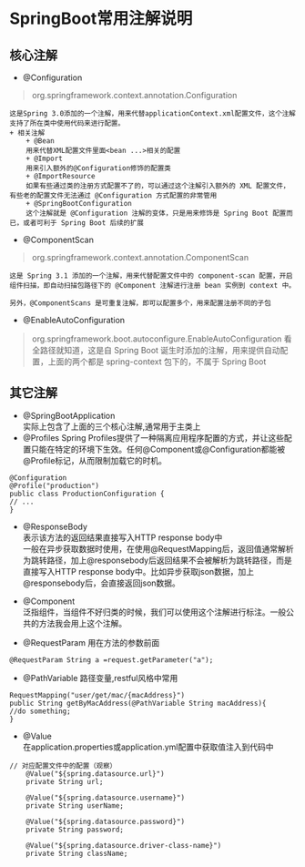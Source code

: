 # SpringBoot常用注解说明

## 核心注解
+ @Configuration
> org.springframework.context.annotation.Configuration  

    这是Spring 3.0添加的一个注解，用来代替applicationContext.xml配置文件，这个注解支持了所在类中使用代码来进行配置。  
    + 相关注解
        + @Bean  
        用来代替XML配置文件里面<bean ...>相关的配置
        + @Import
        用来引入额外的@Configuration修饰的配置类
        + @ImportResource
        如果有些通过类的注册方式配置不了的，可以通过这个注解引入额外的 XML 配置文件，有些老的配置文件无法通过 @Configuration 方式配置的非常管用
        + @SpringBootConfiguration
        这个注解就是 @Configuration 注解的变体，只是用来修饰是 Spring Boot 配置而已，或者可利于 Spring Boot 后续的扩展
+ @ComponentScan
>org.springframework.context.annotation.ComponentScan

    这是 Spring 3.1 添加的一个注解，用来代替配置文件中的 component-scan 配置，开启组件扫描，即自动扫描包路径下的 @Component 注解进行注册 bean 实例到 context 中。

    另外，@ComponentScans 是可重复注解，即可以配置多个，用来配置注册不同的子包
+ @EnableAutoConfiguration
>org.springframework.boot.autoconfigure.EnableAutoConfiguration
看全路径就知道，这是自 Spring Boot 诞生时添加的注解，用来提供自动配置，上面的两个都是 spring-context 包下的，不属于 Spring Boot

## 其它注解
+ @SpringBootApplication  
实际上包含了上面的三个核心注解,通常用于主类上
+ @Profiles
Spring Profiles提供了一种隔离应用程序配置的方式，并让这些配置只能在特定的环境下生效。任何@Component或@Configuration都能被@Profile标记，从而限制加载它的时机。
```
@Configuration
@Profile("production")
public class ProductionConfiguration {
// ...
}
```
+ @ResponseBody  
表示该方法的返回结果直接写入HTTP response body中  
一般在异步获取数据时使用，在使用@RequestMapping后，返回值通常解析为跳转路径，加上@responsebody后返回结果不会被解析为跳转路径，而是直接写入HTTP response body中。比如异步获取json数据，加上@responsebody后，会直接返回json数据。

+ @Component  
泛指组件，当组件不好归类的时候，我们可以使用这个注解进行标注。一般公共的方法我会用上这个注解。

+ @RequestParam
用在方法的参数前面
```
@RequestParam String a =request.getParameter("a");
```

+ @PathVariable
路径变量,restful风格中常用
```
RequestMapping("user/get/mac/{macAddress}")
public String getByMacAddress(@PathVariable String macAddress){
//do something;
}
```

+ @Value  
在application.properties或application.yml配置中获取值注入到代码中
```
// 对应配置文件中的配置（观察） 
    @Value("${spring.datasource.url}")
    private String url;

    @Value("${spring.datasource.username}")
    private String userName;

    @Value("${spring.datasource.password}")
    private String password;

    @Value("${spring.datasource.driver-class-name}")
    private String className;

```


